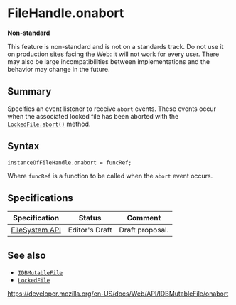 FileHandle.onabort
==================

**Non-standard**

This feature is non-standard and is not on a standards track. Do not use it on production sites facing the Web: it will not work for every user. There may also be large incompatibilities between implementations and the behavior may change in the future.

Summary
-------

Specifies an event listener to receive `abort` events. These events occur when the associated locked file has been aborted with the [`LockedFile.abort()`](../lockedfile/abort) method.

Syntax
------

    instanceOfFileHandle.onabort = funcRef;

Where `funcRef` is a function to be called when the `abort` event occurs.

Specifications
--------------

<table><thead><tr class="header"><th>Specification</th><th>Status</th><th>Comment</th></tr></thead><tbody><tr class="odd"><td><a href="https://w3c.github.io/filesystem-api/">FileSystem API</a></td><td><span class="spec-ed">Editor's Draft</span></td><td>Draft proposal.</td></tr></tbody></table>

See also
--------

-   [`IDBMutableFile`](../idbmutablefile)
-   [`LockedFile`](../lockedfile)

<a href="https://developer.mozilla.org/en-US/docs/Web/API/IDBMutableFile/onabort" class="_attribution-link">https://developer.mozilla.org/en-US/docs/Web/API/IDBMutableFile/onabort</a>

